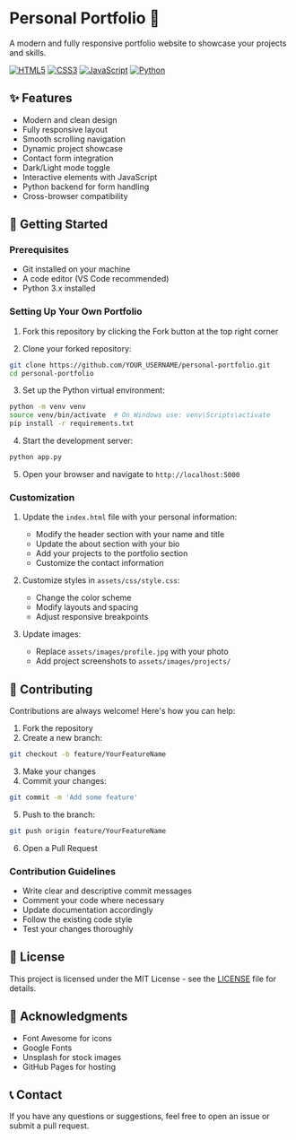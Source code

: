 # Personal Portfolio 🚀

A modern and fully responsive portfolio website to showcase your projects and skills.

[![HTML5](https://img.shields.io/badge/HTML5-E34F26?style=for-the-badge&logo=html5&logoColor=white)](https://www.w3.org/html/)
[![CSS3](https://img.shields.io/badge/CSS3-1572B6?style=for-the-badge&logo=css3&logoColor=white)](https://www.w3.org/Style/CSS/)
[![JavaScript](https://img.shields.io/badge/JavaScript-F7DF1E?style=for-the-badge&logo=javascript&logoColor=black)](https://www.javascript.com/)
[![Python](https://img.shields.io/badge/Python-3776AB?style=for-the-badge&logo=python&logoColor=white)](https://www.python.org/)

## ✨ Features

- Modern and clean design
- Fully responsive layout
- Smooth scrolling navigation
- Dynamic project showcase
- Contact form integration
- Dark/Light mode toggle
- Interactive elements with JavaScript
- Python backend for form handling
- Cross-browser compatibility

## 🚀 Getting Started

### Prerequisites

- Git installed on your machine
- A code editor (VS Code recommended)
- Python 3.x installed

### Setting Up Your Own Portfolio

1. Fork this repository by clicking the Fork button at the top right corner

2. Clone your forked repository:
```bash
git clone https://github.com/YOUR_USERNAME/personal-portfolio.git
cd personal-portfolio
```

3. Set up the Python virtual environment:
```bash
python -m venv venv
source venv/bin/activate  # On Windows use: venv\Scripts\activate
pip install -r requirements.txt
```

4. Start the development server:
```bash
python app.py
```

5. Open your browser and navigate to `http://localhost:5000`

### Customization

1. Update the `index.html` file with your personal information:
   - Modify the header section with your name and title
   - Update the about section with your bio
   - Add your projects to the portfolio section
   - Customize the contact information

2. Customize styles in `assets/css/style.css`:
   - Change the color scheme
   - Modify layouts and spacing
   - Adjust responsive breakpoints

3. Update images:
   - Replace `assets/images/profile.jpg` with your photo
   - Add project screenshots to `assets/images/projects/`

## 🤝 Contributing

Contributions are always welcome! Here's how you can help:

1. Fork the repository
2. Create a new branch: 
```bash
git checkout -b feature/YourFeatureName
```
3. Make your changes
4. Commit your changes:
```bash
git commit -m 'Add some feature'
```
5. Push to the branch:
```bash
git push origin feature/YourFeatureName
```
6. Open a Pull Request

### Contribution Guidelines

- Write clear and descriptive commit messages
- Comment your code where necessary
- Update documentation accordingly
- Follow the existing code style
- Test your changes thoroughly

## 📝 License

This project is licensed under the MIT License - see the [LICENSE](LICENSE) file for details.

## 🙏 Acknowledgments

- Font Awesome for icons
- Google Fonts
- Unsplash for stock images
- GitHub Pages for hosting

## 📞 Contact

If you have any questions or suggestions, feel free to open an issue or submit a pull request.
